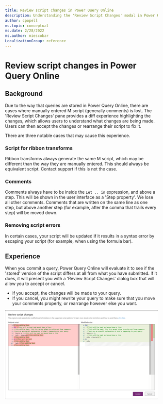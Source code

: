 ```yaml
---
title: Review script changes in Power Query Online
description: Understanding the 'Review Script Changes' modal in Power Query Online
author: cpopell
ms.topic: conceptual
ms.date: 2/28/2022
ms.author: miescobar
LocalizationGroup: reference
---
```



# Review script changes in Power Query Online

## Background

Due to the way that queries are stored in Power Query Online, there are cases where manually entered M script (generally comments) is lost. The 'Review Script Changes' pane provides a diff experience highlighting the changes, which allows users to understand what changes are being made. Users can then accept the changes or rearrange their script to fix it.

There are three notable cases that may cause this experience.

### Script for ribbon transforms

Ribbon transforms always generate the same M script, which may be different than the way they are manually entered. This should always be equivalent script. Contact support if this is not the case.

### Comments

Comments always have to be inside the ```Let .. in``` expression, and above a step. This will be shown in the user interface as a 'Step property'. We lose all other comments. Comments that are written on the same line as one step, but above another step (for example, after the comma that trails every step) will be moved down.

### Removing script errors

In certain cases, your script will be updated if it results in a syntax error by escaping your script (for example, when using the formula bar).

## Experience

When you commit a query, Power Query Online will evaluate it to see if the 'stored' version of the script differs at all from what you have submitted. If it does, it will present you with a 'Review Script Changes' dialog box that will allow you to accept or cancel. 
- If you accept, the changes will be made to your query. 
- If you cancel, you might rewrite your query to make sure that you move your comments properly, or rearrange however else you want.

![Review Script Changes pane depicting a diff between what is committed and what is saved.](images/review-script-changes.png "Review Script Changes pane")
